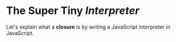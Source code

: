 # The Super Tiny _Interpreter_
Let's explain what a **closure** is by writing a JavaScript interpreter in JavaScript.
